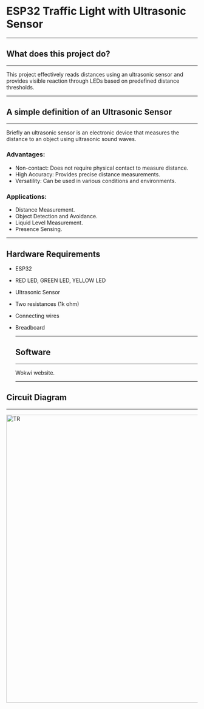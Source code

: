# ESP32 Traffic Light with Ultrasonic Sensor
******
## What does this project do?
****** 
This project effectively reads distances using an ultrasonic sensor and provides visible reaction through LEDs based on predefined distance thresholds. 
****


## A simple definition of an Ultrasonic Sensor
****
Briefly an ultrasonic sensor is an electronic device that measures the distance to an object using ultrasonic sound waves.

### Advantages:
- Non-contact: Does not require physical contact to measure distance.
- High Accuracy: Provides precise distance measurements.
- Versatility: Can be used in various conditions and environments.

### Applications:
- Distance Measurement.
- Object Detection and Avoidance.
- Liquid Level Measurement.
- Presence Sensing.
****

## Hardware Requirements
- ESP32
- RED LED, GREEN LED, YELLOW LED
- Ultrasonic Sensor
- Two resistances (1k ohm)
- Connecting wires
- Breadboard
  ****
  
  ## Software
  ****
  Wokwi website.
  ****

## Circuit Diagram
****
  <img width="758" alt="TR" src="https://github.com/user-attachments/assets/494f2aa9-b9a7-4e1d-b076-5596c3dd94f5">
